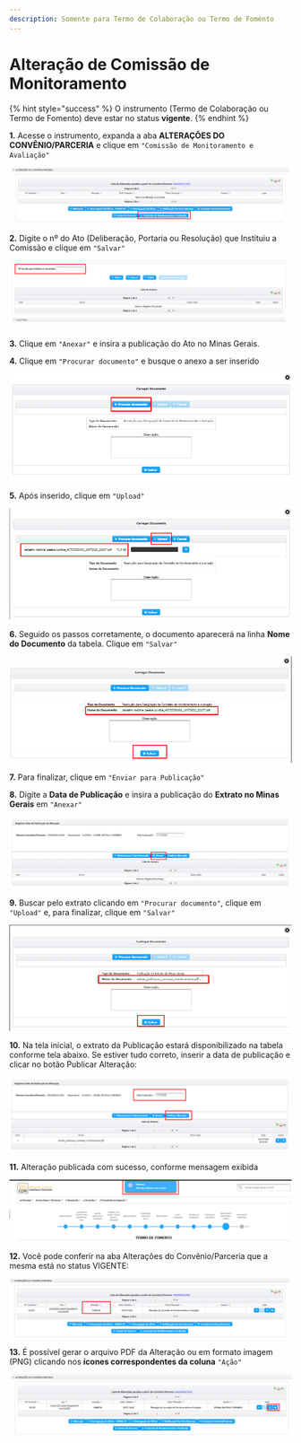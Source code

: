```yaml
---
description: Somente para Termo de Colaboração ou Termo de Fomento
---
```


# Alteração de Comissão de Monitoramento

{% hint style="success" %}
O instrumento (Termo de Colaboração ou Termo de Fomento) deve estar no status **vigente**.
{% endhint %}

**1.** Acesse o instrumento, expanda a aba **ALTERAÇÕES DO CONVÊNIO/PARCERIA** e clique em `"Comissão de Monitoramento e Avaliação"`

![](<../../../.gitbook/assets/image (308) (1).png>)

**2.** Digite o nº do Ato (Deliberação, Portaria ou Resolução) que Instituiu a Comissão e clique em `"Salvar"`

![](<../../../.gitbook/assets/image (340) (1).png>)

**3.** Clique em `"Anexar"` e insira a publicação do Ato no Minas Gerais.

**4.** Clique em `"Procurar documento"` e busque o anexo a ser inserido

![](<../../../.gitbook/assets/image (336) (1).png>)

**5.** Após inserido, clique em `"Upload"`

![](<../../../.gitbook/assets/image (323) (1).png>)

**6.** Seguido os passos corretamente, o documento aparecerá na linha **Nome do Documento** da tabela. Clique em `"Salvar"`

![](<../../../.gitbook/assets/image (324) (1).png>)

**7.** Para finalizar, clique em `"Enviar para Publicação"`

**8.** Digite a **Data de Publicação** e insira a publicação do **Extrato no Minas Gerais** em `"Anexar"`

![](<../../../.gitbook/assets/image (321) (1).png>)

**9.** Buscar pelo extrato clicando em `"Procurar documento"`, clique em `"Upload"` e, para finalizar, clique em `"Salvar"`

![](<../../../.gitbook/assets/image (309) (1).png>)

**10.** Na tela inicial, o extrato da Publicação estará disponibilizado na tabela conforme tela abaixo. Se estiver tudo correto, inserir a data de publicação e clicar no botão Publicar Alteração:

![](<../../../.gitbook/assets/image (315) (1).png>)

**11.** Alteração publicada com sucesso, conforme mensagem exibida

![](<../../../.gitbook/assets/image (304) (1).png>)

**12.** Você pode conferir na aba Alterações do Convênio/Parceria que a mesma está no status VIGENTE:

![](<../../../.gitbook/assets/image (328) (1).png>)

**13.** É possível gerar o arquivo PDF da Alteração ou em formato imagem (PNG) clicando nos **ícones correspondentes da coluna** `"Ação"`

![](<../../../.gitbook/assets/image (335) (1).png>)
